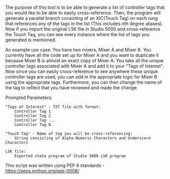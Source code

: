 The purpose of this tool is to be able to generate a list of controller tags that you would like to be able to easily cross-reference. Then, the program will generate a parallel branch consisting of an XIC(Touch Tag) on each rung that references any of the tags in the list (This includes nth degree aliases). Now if you import the original L5K file in Studio 5000 and cross-reference the Touch Tag, you can see every instance where the list of tags you generated is mentioned.

An example use case:
    You have two mixers, Mixer A and Mixer B. You currently have all the code set up for Mixer A and you want to duplicate it because Mixer B is almost an exact copy of Mixer A. You take all the unique controller tags associated with Mixer A and add it to your "Tags of Interest". Now since you can easily cross-reference to see anywhere these unique controller tags are used, you can add in the appropriate logic for Mixer B using the appropriate tags. Furthermore, you can then change the name of the tag to reflect that you have reviewed and made the change.
   
Prompted Parameters:

	"Tags of Interest" - TXT file with format:
	    Controller Tag 1
	    Controller Tag 2
	    Controller Tag ...
	    Controller Tag N

	"Touch Tag" - Name of tag you will be cross-referencing:
	    String consisting of Alpha-Numeric Characters and Underscore Characters

	L5K file:
	    Exported state program of Studio 5000 L5K program

This script was written using PEP 8 standards - https://peps.python.org/pep-0008/